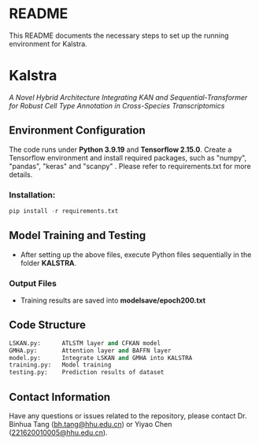 # README #

This README documents the necessary steps to set up the running environment for Kalstra.

# Kalstra
*A Novel Hybrid Architecture Integrating KAN and Sequential-Transformer for Robust Cell Type Annotation in Cross-Species Transcriptomics*

## Environment Configuration
The code runs under **Python 3.9.19** and **Tensorflow 2.15.0**. Create a Tensorflow environment and install required packages, such as "numpy", "pandas", "keras" and "scanpy" .
Please refer to requirements.txt for more details.

### Installation:
```python
pip install -r requirements.txt
```
## Model Training and Testing
* After setting up the above files, execute Python files sequentially in the folder **KALSTRA**.

### Output Files
* Training results are saved into **modelsave/epoch200.txt**

## Code Structure

```python
LSKAN.py:      ATLSTM layer and CFKAN model
GMHA.py:       Attention layer and BAFFN layer
model.py:      Integrate LSKAN and GMHA into KALSTRA
training.py:   Model training
testing.py:    Prediction results of dataset
```

## Contact Information
Have any questions or issues related to the repository, please contact Dr. Binhua Tang (bh.tang@hhu.edu.cn) or Yiyao Chen (221620010005@hhu.edu.cn).
